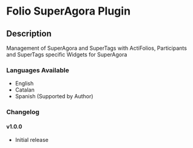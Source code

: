 # Folio SuperAgora Plugin

## Description

Management of SuperAgora and SuperTags with ActiFolios, Participants and SuperTags specific Widgets for SuperAgora

### Languages Available

- English
- Catalan
- Spanish (Supported by Author)


### Changelog

#### v1.0.0
- Initial release
